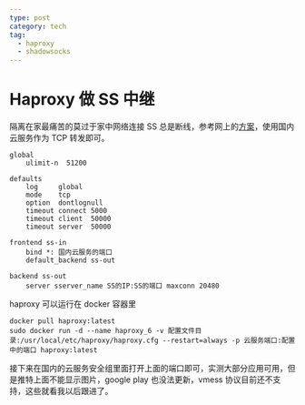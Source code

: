 ```yaml
---
type: post
category: tech
tag:
  - haproxy
  - shadowsocks
---
```


# Haproxy 做 SS 中继

隔离在家最痛苦的莫过于家中网络连接 SS 总是断线，参考网上的[方案](https://sjq597.github.io/2018/05/22/ShadowSocks-Haproxy%E4%B8%AD%E7%BB%A7/)，使用国内云服务作为 TCP 转发即可。

```
global
    ulimit-n  51200

defaults
    log     global
    mode    tcp
    option  dontlognull
    timeout connect 5000
    timeout client  50000
    timeout server  50000

frontend ss-in
    bind *: 国内云服务的端口
    default_backend ss-out

backend ss-out
    server sserver_name SS的IP:SS的端口 maxconn 20480

```

haproxy 可以运行在 docker 容器里

```
docker pull haproxy:latest
sudo docker run -d --name haproxy_6 -v 配置文件目录:/usr/local/etc/haproxy/haproxy.cfg --restart=always -p 云服务端口:配置中的端口 haproxy:latest
```

接下来在国内的云服务安全组里面打开上面的端口即可，实测大部分应用可用，但是推特上面不能显示图片，google play 也没法更新，vmess 协议目前还不支持，这些就看我以后跟进了。

